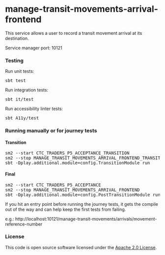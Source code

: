 
# manage-transit-movements-arrival-frontend

This service allows a user to record a transit movement arrival at its destination.

Service manager port: 10121

### Testing

Run unit tests:
<pre>sbt test</pre>  
Run integration tests:  
<pre>sbt it/test</pre>
Run accessibility linter tests:
<pre>sbt A11y/test</pre>

### Running manually or for journey tests

#### Transition
<pre>
sm2 --start CTC_TRADERS_P5_ACCEPTANCE_TRANSITION
sm2 --stop MANAGE_TRANSIT_MOVEMENTS_ARRIVAL_FRONTEND_TRANSITION
sbt -Dplay.additional.module=config.TransitionModule run
</pre>

#### Final
<pre>
sm2 --start CTC_TRADERS_P5_ACCEPTANCE
sm2 --stop MANAGE_TRANSIT_MOVEMENTS_ARRIVAL_FRONTEND
sbt -Dplay.additional.module=config.PostTransitionModule run
</pre>

If you hit an entry point before running the journey tests, it gets the compile out of the way and can help keep the first tests from failing.  

e.g.: http://localhost:10121/manage-transit-movements/arrivals/movement-reference-number

### License

This code is open source software licensed under the [Apache 2.0 License]("http://www.apache.org/licenses/LICENSE-2.0.html").

